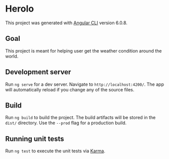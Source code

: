 # Herolo
This project was generated with [Angular CLI](https://github.com/angular/angular-cli) version 6.0.8.

## Goal

This project is meant for helping user get the weather condition around the world.    

## Development server

Run `ng serve` for a dev server. Navigate to `http://localhost:4200/`. The app will automatically reload if you change any of the source files.


## Build

Run `ng build` to build the project. The build artifacts will be stored in the `dist/` directory. Use the `--prod` flag for a production build.

## Running unit tests

Run `ng test` to execute the unit tests via [Karma](https://karma-runner.github.io).


